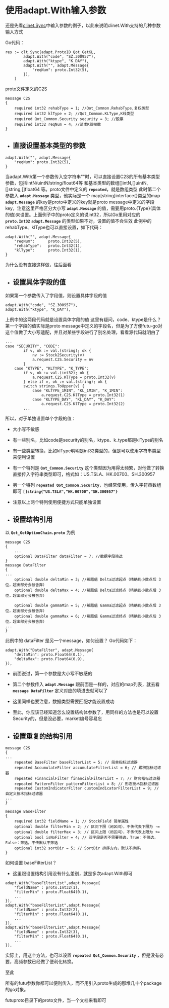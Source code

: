 # 使用adapt.With输入参数

还是先看[clinet.Sync](client.Sync.md)中输入参数的例子，以此来说明clinet.With支持的几种参数输入方式

Go代码：
```
res := clt.Sync(adapt.ProtoID_Qot_GetKL,
		adapt.With("code", "SZ.300957"),
		adapt.With("ktype", "K_DAY"),
		adapt.With("", adapt.Message{
			"reqNum": proto.Int32(5),
		}),
	)
```

proto文件定义的C2S
```
message C2S
{
	required int32 rehabType = 1; //Qot_Common.RehabType,复权类型
	required int32 klType = 2; //Qot_Common.KLType,K线类型
	required Qot_Common.Security security = 3; //股票
	required int32 reqNum = 4; //请求K线根数
}
```

- ## 直接设置基本类型的参数
```
adapt.With("", adapt.Message{
	"reqNum": proto.Int32(5),
}
```
当adapt.With第一个参数传入空字符串""时，可以直接设置C2S的所有基本类型参数，包括intN/uintN/string/float64等
和基本类型的数组[]intN,[]uintN,[]string,[]float64 等。proto文件中定义的 **`repeated`**，就是数组类型
此时第二个参数入 **`adapt.Message`** 类型，他实际是一个 map[string]interface{}类型的map
**`adapt.Message`** 的key是proto中定义的key就是proto message中定义的字段key，注意这里严格区分大小写
**`adapt.Message`** 的值，需要用proto.{Type}(具体的值)来设置。上面例子中的proto定义的说int32，所以Go里用对应的 **`proto.Int32`**
**`adapt.Message`** 的类型如果不对，设置的值不会生效
此例中的 rehabType、klType也可以直接设置，如下代码：
```
adapt.With("", adapt.Message{
	"reqNum":      proto.Int32(5),
	"rehabType":   proto.Int32(1),
	"klType":      proto.Int32(1),
}
```
为什么没有直接这样做，往后面看

- ## 设置具体字段的值
如果第一个参数传入了字段值，则设置具体字段的值
```
adapt.With("code", "SZ.300957"),
adapt.With("ktype", "K_DAY"),
```
上例中的这两段代码就是设置具体字段的值
这里有疑问，code、ktype是什么？
第一个字段的值实际是proto message中定义的字段名，但是为了方便futu-go对这个值做了大小写适配，并且对某些字段进行了别名处理，看看源代码就明白了

```
...
case "SECURITY", "CODE":
		if v, ok := val.(string); ok {
			nv := Stock2Security(v)
			a.request.C2S.Security = nv
		}
	case "KTYPE", "KLTYPE", "K_TYPE":
		if v, ok := val.(int32); ok {
			a.request.C2S.KlType = proto.Int32(v)
		} else if v, ok := val.(string); ok {
		switch strings.ToUpper(v) {
			case "KLTYPE_1MIN", "KL_1MIN", "K_1MIN":
				a.request.C2S.KlType = proto.Int32(1)
			case "KLTYPE_DAY", "KL_DAY", "K_DAY":
				a.request.C2S.KlType = proto.Int32(2)
		...
```
所以，对于单独设置单个字段的值：

- 大小写不敏感
- 有一些别名，比如code是security的别名，ktype、k_type都是klType的别名
- 有一些类型转换，比如klType明明是int32类型的，但是可以使用字符串类型来便利设置
- 有一个特列是 **`Qot_Common.Security`** 这个类型因为用得太频繁，对他做了转换直接传入字符串类型即可，格式如：US.TSLA、HK.00700、SH.300957
- 另一个特列 **`repeated Qot_Common.Security`**，也经常使用，传入字符串数组即可 **`[]string{"US.TSLA","HK.00700","SH.300957"}`**
- 注意以上两个特列使用便捷方式只能单独设置

- ## 设置结构引用
以 **`Qot_GetOptionChain.proto`** 为例
```
message C2S
{
    ...
	optional DataFilter dataFilter = 7; //数据字段筛选
}
message DataFilter
{
...
	optional double deltaMin = 3; //希腊值 Delta过滤起点（精确到小数点后 3 位，超出部分会被舍弃）
	optional double deltaMax = 4; //希腊值 Delta过滤终点（精确到小数点后 3 位，超出部分会被舍弃）

	optional double gammaMin = 5; //希腊值 Gamma过滤起点（精确到小数点后 3 位，超出部分会被舍弃）
	optional double gammaMax = 6; //希腊值 Gamma过滤终点（精确到小数点后 3 位，超出部分会被舍弃）
...
}
```

此例中的 dataFilter 是另一个message，如何设置？
Go代码如下：
```
adapt.With("DataFilter", adapt.Message{
	"deltaMin": proto.Float64(0.1),
	"deltaMax": proto.Float64(0.9),
}),
```
- 前面说过，第一个参数是大小写不敏感的
- 第二个参数传入 **`adapt.Message`** 跟前面是一样的，对应的map列表，就去看 **`message DataFilter`** 定义对应的填进去就可以了
- 这里同样也要注意，数据类型需要匹配才能设置成功
- 至此，你应该已经知道怎么设置结构体参数了，用同样的方法也是可以设置Security的，但是没必要，market编号容易忘

- ## 设置重复的结构引用

```
message C2S
{
...
	repeated BaseFilter baseFilterList = 5; // 简单指标过滤器
	repeated AccumulateFilter accumulateFilterList = 6; // 累积指标过滤器
	repeated FinancialFilter financialFilterList = 7; // 财务指标过滤器
	repeated PatternFilter patternFilterList = 8; // 形态技术指标过滤器
	repeated CustomIndicatorFilter customIndicatorFilterList = 9; // 自定义技术指标过滤器
...	
}

message BaseFilter 
{ 
	required int32 fieldName = 1; // StockField 简单属性
	optional double filterMin = 2; // 区间下限（闭区间），不传代表下限为 -∞
	optional double filterMax = 3; // 区间上限（闭区间），不传代表上限为 +∞
	optional bool isNoFilter = 4; // 该字段是否不需要筛选，True：不筛选，False：筛选。不传默认不筛选
	optional int32 sortDir = 5; // SortDir 排序方向，默认不排序。
}
```
如何设置 baseFilterList？

- 这里跟设置结构引用没有什么差别，就是多次adapt.With即可

```
adapt.With("baseFilterList",adapt.Message{
    "fieldName" : proto.Int32(1),
    "filterMin" : proto.Float64(0.1),
    ...
}),
adapt.With("baseFilterList",adapt.Message{
    "fieldName" : proto.Int32(2),
    "filterMin" : proto.Float64(0.1),
    ...
}),
adapt.With("baseFilterList",adapt.Message{
    "fieldName" : proto.Int32(3),
    "filterMin" : proto.Float64(0.1),
    ...
}),
```
实际上，用这个方法，也可以设置 **`repeated Qot_Common.Security`** ，但是没有必要，高频参数已经做了便利化转换。

至此

所有的futu参数你都可以便利传入，而不用引入proto生成的那堆几十个package的go对象。

futuproto目录下的proto文件，当一个文档来看即可
